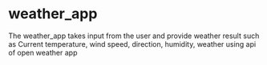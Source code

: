 # weather_app
The weather_app takes input from the user and provide weather result such as Current temperature, wind speed, direction, humidity, weather using api of open weather app
